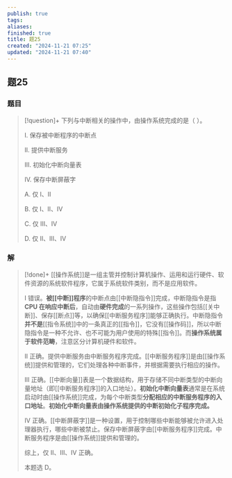 ```yaml
---
publish: true
tags: 
aliases: 
finished: true
title: 题25
created: "2024-11-21 07:25"
updated: "2024-11-21 07:40"
---
```

## 题25
### 题目
> [!question]+
> 下列与中断相关的操作中，由操作系统完成的是（ ）。
> 
> Ⅰ. 保存被中断程序的中断点
> 
> Ⅱ. 提供中断服务
> 
> Ⅲ. 初始化中断向量表
> 
> Ⅳ. 保存中断屏蔽字
> 
> A. 仅 Ⅰ、Ⅱ
> 
> B. 仅 Ⅰ、Ⅱ、Ⅳ
> 
> C. 仅 Ⅲ、Ⅳ
> 
> D. 仅 Ⅱ、Ⅲ、Ⅳ
### 解
> [!done]+
> [[操作系统]]是一组主管并控制计算机操作、运用和运行硬件、软件资源的系统软件程序，它属于系统软件类别，而不是应用软件。
> 
> I 错误。**被[[中断]]程序**的中断点由[[中断隐指令]]完成，中断隐指令是指 **CPU 在响应中断后**，自动由**硬件完成**的一系列操作，这些操作包括[[关中断]]、保存[[断点]]等，以确保[[中断服务程序]]能够正确执行。中断隐指令**并不是**[[指令系统]]中的一条真正的[[指令]]，它没有[[操作码]]，所以中断隐指令是一种不允许、也不可能为用户使用的特殊[[指令]]。而**操作系统属于软件范畴**，注意区分计算机硬件和软件。
> 
> Ⅱ 正确。提供中断服务由中断服务程序完成。[[中断服务程序]]是由[[操作系统]]提供和管理的，它们处理各种中断事件，并根据需要执行相应的操作。
> 
> Ⅲ 正确。[[中断向量]]表是一个数据结构，用于存储不同中断类型的中断向量地址（即[[中断服务程序]]的入口地址）。**初始化中断向量表**通常是在系统启动时由[[操作系统]]完成，为每个中断类型**分配相应的中断服务程序的入口地址**。**初始化中断向量表由操作系统提供的中断初始化子程序完成。**
> 
> Ⅳ 正确。[[中断屏蔽字]]是一种设置，用于控制哪些中断能够被允许进入处理器执行，哪些中断被禁止。保存中断屏蔽字由[[中断服务程序]]完成。中断服务程序是由[[操作系统]]提供和管理的。
> 
> 综上，仅 Ⅱ、Ⅲ、Ⅳ 正确。
> 
> 本题选 D。